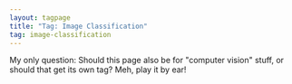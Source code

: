 ```yaml
---
layout: tagpage
title: "Tag: Image Classification"
tag: image-classification
---
```


My only question:  Should this page also be for "computer vision" stuff, or should that get its own tag?  Meh, play
it by ear!  

